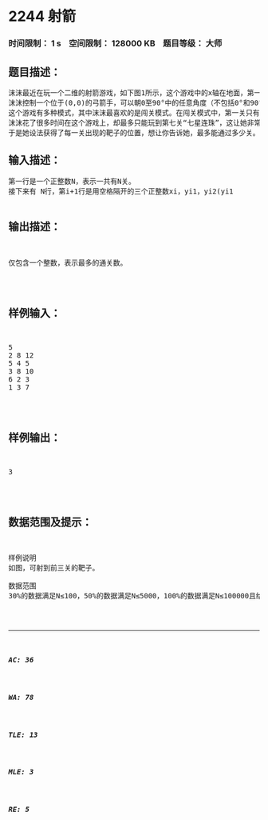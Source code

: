 # 2244 射箭   
### 时间限制： 1 s&nbsp;&nbsp;&nbsp;&nbsp;空间限制： 128000 KB&nbsp;&nbsp;&nbsp;&nbsp;题目等级： 大师  
## 题目描述：  

<pre>
沫沫最近在玩一个二维的射箭游戏，如下图1所示，这个游戏中的x轴在地面，第一象限中有一些竖直线段作为靶子，任意两个靶子都没有公共部分，也不会接触坐标轴。
沫沫控制一个位于(0,0)的弓箭手，可以朝0至90°中的任意角度（不包括0°和90°），以任意大小的力量射出带有穿透能力的光之箭。由于游戏中没有空气阻力，并且光之箭没有箭身，箭的轨迹会是一条标准的抛物线，被轨迹穿过的所有靶子都认为被沫沫射中了，包括那些只有端点被射中的靶子。
这个游戏有多种模式，其中沫沫最喜欢的是闯关模式。在闯关模式中，第一关只有一个靶子，射中这个靶子即可进入第二关，这时在第一关的基础上会出现另外一个靶子，若能够一箭双雕射中这两个靶子便可进入第三关，这时会出现第三个靶子。依此类推，每过一关都会新出现一个靶子，在第K关必须一箭射中前K关出现的所有K个靶子才能进入第K+1关，否则游戏结束。
沫沫花了很多时间在这个游戏上，却最多只能玩到第七关“七星连珠”，这让她非常困惑。
于是她设法获得了每一关出现的靶子的位置，想让你告诉她，最多能通过多少关。 
</pre>
  
  
## 输入描述：  

<pre>
第一行是一个正整数N，表示一共有N关。
接下来有 N行，第i+1行是用空格隔开的三个正整数xi，yi1，yi2(yi1<yi2)，表示第i关出现的靶子的横坐标是xi，纵坐标的范围是从yi1到yi2。 
</pre>
  
  
## 输出描述：  

<pre>
仅包含一个整数，表示最多的通关数。
</pre>
  
  
## 样例输入：  

<pre>
5  
2 8 12  
5 4 5  
3 8 10  
6 2 3  
1 3 7
</pre>
  
  
## 样例输出：  

<pre>
3
</pre>
  
  
## 数据范围及提示：  

<pre>
样例说明
如图，可射到前三关的靶子。

数据范围
30%的数据满足N≤100，50%的数据满足N≤5000，100%的数据满足N≤100000且给出的所有坐标不超过109。
</pre>
  
  
***  

##### AC: 36  
##### WA: 78  
##### TLE: 13  
##### MLE: 3  
##### RE: 5  
